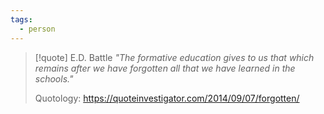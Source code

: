 ```yaml
---
tags:
  - person
---
```

> [!quote] E.D. Battle
> _"The formative education gives to us that which remains after we have forgotten all that we have learned in the schools."_
>
> Quotology: https://quoteinvestigator.com/2014/09/07/forgotten/
